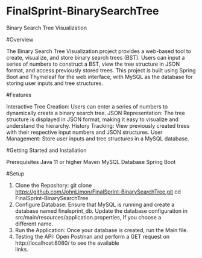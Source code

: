 # FinalSprint-BinarySearchTree

Binary Search Tree Visualization

#Overview

The Binary Search Tree Visualization project provides a web-based tool to create, visualize, and store binary search trees (BST). Users can input a series of numbers to construct a BST, view the tree structure in JSON format, and access previously stored trees. This project is built using Spring Boot and Thymeleaf for the web interface, with MySQL as the database for storing user inputs and tree structures.

#Features

Interactive Tree Creation: Users can enter a series of numbers to dynamically create a binary search tree.
JSON Representation: The tree structure is displayed in JSON format, making it easy to visualize and understand the hierarchy.
History Tracking: View previously created trees with their respective input numbers and JSON structures.
User Management: Store user inputs and tree structures in a MySQL database.

#Getting Started and Installation

Prerequisites
Java 11 or higher
Maven
MySQL Database
Spring Boot

#Setup

1. Clone the Repository:
   git clone https://github.com/JohnLimon/FinalSprint-BinarySearchTree.git
   cd FinalSprint-BinarySearchTree
2. Configure Database:
   Ensure that MySQL is running and create a database named finalsprint_db.
   Update the database configuration in src/main/resources/application.properties, If you choose a     
   different name.
3. Run the Application: Once your database is created, run the Main file.
4. Testing the API: Open Postman and perform a GET request on http://localhost:8080/ to see the available   
   links.

   
